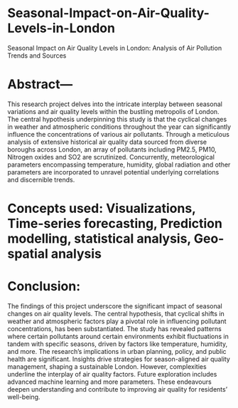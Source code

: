 # Seasonal-Impact-on-Air-Quality-Levels-in-London
Seasonal Impact on Air Quality Levels in London: Analysis of Air Pollution Trends and Sources

# Abstract—
This research project delves into the intricate interplay between seasonal variations and air quality levels within the bustling metropolis of London. The central hypothesis underpinning this study is that the cyclical changes in weather and atmospheric conditions throughout the year can significantly influence the concentrations of various air pollutants. Through a meticulous analysis of extensive historical air quality data sourced from diverse boroughs across London, an array of pollutants including PM2.5, PM10, Nitrogen oxides and SO2 are scrutinized. Concurrently, meteorological parameters encompassing temperature, humidity, global radiation and other parameters are incorporated to unravel potential underlying correlations and discernible trends.

# Concepts used: Visualizations, Time-series forecasting, Prediction modelling, statistical analysis, Geo-spatial analysis

# Conclusion:
The findings of this project underscore the significant impact of seasonal changes on air quality levels. The central hypothesis, that cyclical shifts in weather and atmospheric factors play a pivotal role in influencing pollutant concentrations, has been substantiated. The study has revealed patterns where certain pollutants around certain environments exhibit fluctuations in tandem with specific seasons, driven by factors like temperature, humidity, and more. The research’s implications in urban planning, policy, and public health are significant. Insights drive strategies for season-aligned air quality management, shaping a sustainable London. However, complexities underline the interplay of air quality factors. Future exploration includes advanced machine learning and more parameters. These endeavours deepen understanding and contribute to improving air quality
for residents’ well-being.
